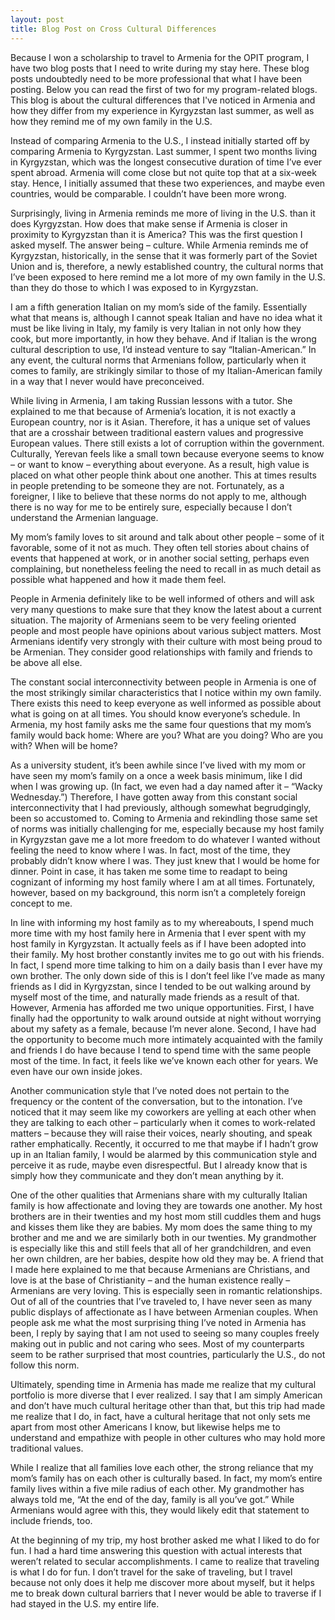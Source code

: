 ```yaml
---
layout: post
title: Blog Post on Cross Cultural Differences
---
```


Because I won a scholarship to travel to Armenia for the OPIT program, I have two blog posts that I need to write during my stay here. These blog posts undoubtedly need to be more professional that what I have been posting. Below you can read the first of two for my program-related blogs. This blog is about the cultural differences that I've noticed in Armenia and how they differ from my experience in Kyrgyzstan last summer, as well as how they remind me of my own family in the U.S.

Instead of comparing Armenia to the U.S., I instead initially started off by comparing Armenia to Kyrgyzstan. Last summer, I spent two months living in Kyrgyzstan, which was the longest consecutive duration of time I’ve ever spent abroad. Armenia will come close but not quite top that at a six-week stay. Hence, I initially assumed that these two experiences, and maybe even countries, would be comparable. I couldn’t have been more wrong.

Surprisingly, living in Armenia reminds me more of living in the U.S. than it does Kyrgyzstan. How does that make sense if Armenia is closer in proximity to Kyrgyzstan than it is America? This was the first question I asked myself. The answer being – culture. While Armenia reminds me of Kyrgyzstan, historically, in the sense that it was formerly part of the Soviet Union and is, therefore, a newly established country, the cultural norms that I’ve been exposed to here remind me a lot more of my own family in the U.S. than they do those to which I was exposed to in Kyrgyzstan.

I am a fifth generation Italian on my mom’s side of the family. Essentially what that means is, although I cannot speak Italian and have no idea what it must be like living in Italy, my family is very Italian in not only how they cook, but more importantly, in how they behave. And if Italian is the wrong cultural description to use, I’d instead venture to say “Italian-American.” In any event, the cultural norms that Armenians follow, particularly when it comes to family, are strikingly similar to those of my Italian-American family in a way that I never would have preconceived.

While living in Armenia, I am taking Russian lessons with a tutor. She explained to me that because of Armenia’s location, it is not exactly a European country, nor is it Asian. Therefore, it has a unique set of values that are a crosshair between traditional eastern values and progressive European values. There still exists a lot of corruption within the government. Culturally, Yerevan feels like a small town because everyone seems to know – or want to know – everything about everyone. As a result, high value is placed on what other people think about one another. This at times results in people pretending to be someone they are not. Fortunately, as a foreigner, I like to believe that these norms do not apply to me, although there is no way for me to be entirely sure, especially because I don’t understand the Armenian language.

My mom’s family loves to sit around and talk about other people – some of it favorable, some of it not as much. They often tell stories about chains of events that happened at work, or in another social setting, perhaps even complaining, but nonetheless feeling the need to recall in as much detail as possible what happened and how it made them feel.

People in Armenia definitely like to be well informed of others and will ask very many questions to make sure that they know the latest about a current situation. The majority of Armenians seem to be very feeling oriented people and most people have opinions about various subject matters. Most Armenians identify very strongly with their culture with most being proud to be Armenian. They consider good relationships with family and friends to be above all else. 

The constant social interconnectivity between people in Armenia is one of the most strikingly similar characteristics that I notice within my own family. There exists this need to keep everyone as well informed as possible about what is going on at all times. You should know everyone’s schedule. In Armenia, my host family asks me the same four questions that my mom’s family would back home: Where are you? What are you doing? Who are you with? When will be home?

As a university student, it’s been awhile since I’ve lived with my mom or have seen my mom’s family on a once a week basis minimum, like I did when I was growing up. (In fact, we even had a day named after it – “Wacky Wednesday.”) Therefore, I have gotten away from this constant social interconnectivity that I had previously, although somewhat begrudgingly, been so accustomed to. Coming to Armenia and rekindling those same set of norms was initially challenging for me, especially because my host family in Kyrgyzstan gave me a lot more freedom to do whatever I wanted without feeling the need to know where I was. In fact, most of the time, they probably didn’t know where I was. They just knew that I would be home for dinner. Point in case, it has taken me some time to readapt to being cognizant of informing my host family where I am at all times. Fortunately, however, based on my background, this norm isn’t a completely foreign concept to me.

In line with informing my host family as to my whereabouts, I spend much more time with my host family here in Armenia that I ever spent with my host family in Kyrgyzstan. It actually feels as if I have been adopted into their family. My host brother constantly invites me to go out with his friends. In fact, I spend more time talking to him on a daily basis than I ever have my own brother. The only down side of this is I don’t feel like I’ve made as many friends as I did in Kyrgyzstan, since I tended to be out walking around by myself most of the time, and naturally made friends as a result of that. However, Armenia has afforded me two unique opportunities. First, I have finally had the opportunity to walk around outside at night without worrying about my safety as a female, because I’m never alone. Second, I have had the opportunity to become much more intimately acquainted with the family and friends I do have because I tend to spend time with the same people most of the time. In fact, it feels like we’ve known each other for years. We even have our own inside jokes. 

Another communication style that I’ve noted does not pertain to the frequency or the content of the conversation, but to the intonation. I’ve noticed that it may seem like my coworkers are yelling at each other when they are talking to each other – particularly when it comes to work-related matters – because they will raise their voices, nearly shouting, and speak rather emphatically. Recently, it occurred to me that maybe if I hadn’t grow up in an Italian family, I would be alarmed by this communication style and perceive it as rude, maybe even disrespectful. But I already know that is simply how they communicate and they don’t mean anything by it. 

One of the other qualities that Armenians share with my culturally Italian family is how affectionate and loving they are towards one another. My host brothers are in their twenties and my host mom still cuddles them and hugs and kisses them like they are babies. My mom does the same thing to my brother and me and we are similarly both in our twenties. My grandmother is especially like this and still feels that all of her grandchildren, and even her own children, are her babies, despite how old they may be. A friend that I made here explained to me that because Armenians are Christians, and love is at the base of Christianity – and the human existence really – Armenians are very loving. This is especially seen in romantic relationships. Out of all of the countries that I’ve traveled to, I have never seen as many public displays of affectionate as I have between Armenian couples. When people ask me what the most surprising thing I’ve noted in Armenia has been, I reply by saying that I am not used to seeing so many couples freely making out in public and not caring who sees. Most of my counterparts seem to be rather surprised that most countries, particularly the U.S., do not follow this norm.

Ultimately, spending time in Armenia has made me realize that my cultural portfolio is more diverse that I ever realized. I say that I am simply American and don’t have much cultural heritage other than that, but this trip had made me realize that I do, in fact, have a cultural heritage that not only sets me apart from most other Americans I know, but likewise helps me to understand and empathize with people in other cultures who may hold more traditional values. 

While I realize that all families love each other, the strong reliance that my mom’s family has on each other is culturally based. In fact, my mom’s entire family lives within a five mile radius of each other. My grandmother has always told me, “At the end of the day, family is all you’ve got.” While Armenians would agree with this, they would likely edit that statement to include friends, too. 

At the beginning of my trip, my host brother asked me what I liked to do for fun. I had a hard time answering this question with actual interests that weren’t related to secular accomplishments. I came to realize that traveling is what I do for fun. I don’t travel for the sake of traveling, but I travel because not only does it help me discover more about myself, but it helps me to break down cultural barriers that I never would be able to traverse if I had stayed in the U.S. my entire life. 
